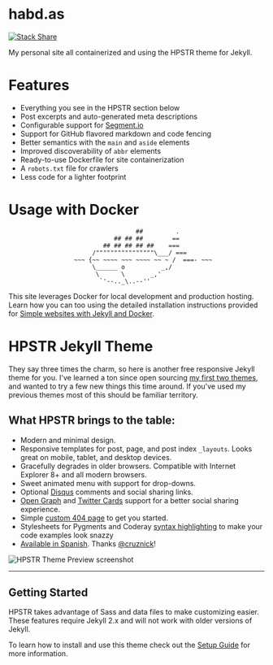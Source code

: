 # habd.as

[![Stack Share](http://img.shields.io/badge/tech-stack-0690fa.svg?style=flat)](http://stackshare.io/jhabdas/simple-websites-with-jekyll-and-docker)

My personal site all containerized and using the HPSTR theme for Jekyll.

# Features

- Everything you see in the HPSTR section below
- Post excerpts and auto-generated meta descriptions
- Configurable support for [Segment.io](http://segment.io)
- Support for GitHub flavored markdown and code fencing
- Better semantics with the `main` and `aside` elements
- Improved discoverability of `abbr` elements
- Ready-to-use Dockerfile for site containerization
- A `robots.txt` file for crawlers
- Less code for a lighter footprint

# Usage with Docker

```
                                   ##         .
                             ## ## ##        ==
                          ## ## ## ## ##    ===
                       /""""""""""""""""\___/ ===
                  ~~~ {~~ ~~~~ ~~~ ~~~~ ~~ ~ /  ===- ~~~
                       \______ o          _,/
                        \      \       _,'
                         `'--.._\..--''
```

This site leverages Docker for local development and production hosting. Learn how you can too using the detailed installation instructions provided for [Simple websites with Jekyll and Docker][1].

# HPSTR Jekyll Theme

They say three times the charm, so here is another free responsive Jekyll theme for you. I've learned a ton since open sourcing [my first two themes](https://mademistakes.com/work/jekyll-themes/), and wanted to try a few new things this time around. If you've used my previous themes most of this should be familiar territory.

## What HPSTR brings to the table:

* Modern and minimal design.
* Responsive templates for post, page, and post index `_layouts`. Looks great on mobile, tablet, and desktop devices.
* Gracefully degrades in older browsers. Compatible with Internet Explorer 8+ and all modern browsers.
* Sweet animated menu with support for drop-downs.
* Optional [Disqus](http://disqus.com) comments and social sharing links.
* [Open Graph](https://developers.facebook.com/docs/opengraph/) and [Twitter Cards](https://dev.twitter.com/docs/cards) support for a better social sharing experience.
* Simple [custom 404 page](http://mmistakes.github.io/hpstr-jekyll-theme/404.html) to get you started.
* Stylesheets for Pygments and Coderay [syntax highlighting](http://mmistakes.github.io/hpstr-jekyll-theme/code-highlighting-post/) to make your code examples look snazzy
* [Available in Spanish](https://github.com/cruznick/hpstr-jekyll-theme/tree/es). Thanks [@cruznick](https://github.com/cruznick)!

![HPSTR Theme Preview screenshot](http://mmistakes.github.io/hpstr-jekyll-theme/images/hpstr-jekyll-theme-preview.jpg)

---

## Getting Started

HPSTR takes advantage of Sass and data files to make customizing easier. These features require Jekyll 2.x and will not work with older versions of Jekyll.

To learn how to install and use this theme check out the [Setup Guide](https://mmistakes.github.io/hpstr-jekyll-theme/theme-setup/) for more information.

[1]: http://habd.as/simple-websites-jekyll-docker/ "Create and host simple websites with Jekyll and Docker using Mark Otto's beautiful and minimalistic Lanyon theme."
